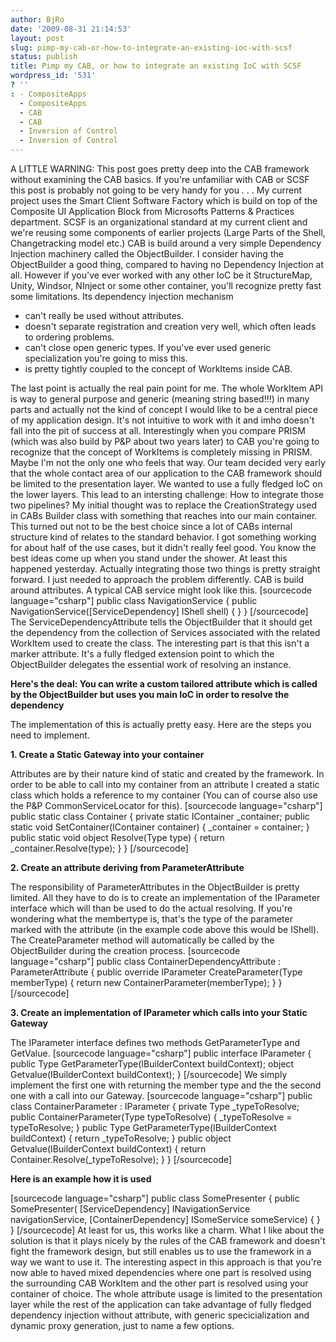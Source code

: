```yaml
---
author: BjRo
date: '2009-08-31 21:14:53'
layout: post
slug: pimp-my-cab-or-how-to-integrate-an-existing-ioc-with-scsf
status: publish
title: Pimp my CAB, or how to integrate an existing IoC with SCSF
wordpress_id: '531'
? ''
: - CompositeApps
  - CompositeApps
  - CAB
  - CAB
  - Inversion of Control
  - Inversion of Control
---
```


A LITTLE WARNING: This post goes pretty deep into the CAB framework
without examining the CAB basics. If you're unfamiliar with CAB or SCSF
this post is probably not going to be very handy for you . . . My
current project uses the Smart Client Software Factory which is build on
top of the Composite UI Application Block from Microsofts Patterns &
Practices department. SCSF is an organizational standard at my current
client and we're reusing some components of earlier projects (Large
Parts of the Shell, Changetracking model etc.) CAB is build around a
very simple Dependency Injection machinery called the ObjectBuilder. I
consider having the ObjectBuilder a good thing, compared to having no
Dependency Injection at all. However if you've ever worked with any
other IoC be it StructureMap, Unity, Windsor, NInject or some other
container, you'll recognize pretty fast some limitations. Its dependency
injection mechanism

-   can't really be used without attributes.
-   doesn't separate registration and creation very well, which often
    leads to ordering problems.
-   can't close open generic types. If you've ever used generic
    specialization you're going to miss this.
-   is pretty tightly coupled to the concept of WorkItems inside CAB.

The last point is actually the real pain point for me. The whole
WorkItem API is way to general purpose and generic (meaning string
based!!!) in many parts and actually not the kind of concept I would
like to be a central piece of my application design. It's not intuitive
to work with it and imho doesn't fall into the pit of success at all.
Interestingly when you compare PRISM (which was also build by P&P about
two years later) to CAB you're going to recognize that the concept of
WorkItems is completely missing in PRISM. Maybe I'm not the only one who
feels that way. Our team decided very early that the whole contact area
of our application to the CAB framework should be limited to the
presentation layer. We wanted to use a fully fledged IoC on the lower
layers. This lead to an intersting challenge: How to integrate those two
pipelines? My initial thought was to replace the CreationStrategy used
in CABs Builder class with something that reaches into our main
container. This turned out not to be the best choice since a lot of CABs
internal structure kind of relates to the standard behavior. I got
something working for about half of the use cases, but it didn't really
feel good. You know the best ideas come up when you stand under the
shower. At least this happened yesterday. Actually integrating those two
things is pretty straight forward. I just needed to approach the problem
differently. CAB is build around attributes. A typical CAB service might
look like this. [sourcecode language="csharp"] public class
NavigationService { public NavigationService([ServiceDependency] IShell
shell) { } } [/sourcecode] The ServiceDependencyAttribute tells the
ObjectBuilder that it should get the dependency from the collection of
Services associated with the related WorkItem used to create the class.
The interesting part is that this isn't a marker attribute. It's a fully
fledged extension point to which the ObjectBuilder delegates the
essential work of resolving an instance.

**Here's the deal: You can write a custom tailored attribute which is
called by the ObjectBuilder but uses you main IoC in order to resolve
the dependency**

The implementation of this is actually pretty easy. Here are the steps
you need to implement.

**1. Create a Static Gateway into your container**

Attributes are by their nature kind of static and created by the
framework. In order to be able to call into my container from an
attribute I created a static class which holds a reference to my
container (You can of course also use the P&P CommonServiceLocator for
this). [sourcecode language="csharp"] public static class Container {
private static IContainer \_container; public static void
SetContainer(IContainer container) { \_container = container; } public
static void object Resolve(Type type) { return
\_container.Resolve(type); } } [/sourcecode]

**2. Create an attribute deriving from ParameterAttribute**

The responsibility of ParameterAttributes in the ObjectBuilder is pretty
limited. All they have to do is to create an implementation of the
IParameter interface which will than be used to do the actual resolving.
If you're wondering what the membertype is, that's the type of the
parameter marked with the attribute (in the example code above this
would be IShell). The CreateParameter method will automatically be
called by the ObjectBuilder during the creation process. [sourcecode
language="csharp"] public class ContainerDependencyAttribute :
ParameterAttribute { public override IParameter CreateParameter(Type
memberType) { return new ContainerParameter(memberType); } }
[/sourcecode]

**3. Create an implementation of IParameter which calls into your Static
Gateway**

The IParameter interface defines two methods GetParameterType and
GetValue. [sourcecode language="csharp"] public interface IParameter {
public Type GetParameterType(IBuilderContext buildContext); object
Getvalue(IBuilderContext buildContext); } [/sourcecode] We simply
implement the first one with returning the member type and the the
second one with a call into our Gateway. [sourcecode language="csharp"]
public class ContainerParameter : IParameter { private Type
\_typeToResolve; public ContainerParameter(Type typeToResolve) {
\_typeToResolve = typeToResolve; } public Type
GetParameterType(IBuilderContext buildContext) { return \_typeToResolve;
} public object Getvalue(IBuilderContext buildContext) { return
Container.Resolve(\_typeToResolve); } } [/sourcecode]

**Here is an example how it is used**

[sourcecode language="csharp"] public class SomePresenter { public
SomePresenter( [ServiceDependency] INavigationService navigationService,
[ContainerDependency] ISomeService someService) { } } [/sourcecode] At
least for us, this works like a charm. What I like about the solution is
that it plays nicely by the rules of the CAB framework and doesn't fight
the framework design, but still enables us to use the framework in a way
we want to use it. The interesting aspect in this approach is that
you're now able to haved mixed dependencies where one part is resolved
using the surrounding CAB WorkItem and the other part is resolved using
your container of choice. The whole attribute usage is limited to the
presentation layer while the rest of the application can take advantage
of fully fledged dependency injection without attribute, with generic
specicialization and dynamic proxy generation, just to name a few
options.

